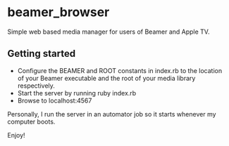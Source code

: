 beamer_browser
==============

Simple web based media manager for users of Beamer and Apple TV.

## Getting started

* Configure the BEAMER and ROOT constants in index.rb to the location of your 
Beamer executable and the root of your media library respectively.
* Start the server by running 
        ruby index.rb
* Browse to localhost:4567

Personally, I run the server in an automator job so it starts whenever my computer boots.

Enjoy!